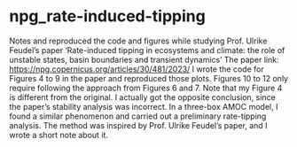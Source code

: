 # npg_rate-induced-tipping
Notes and reproduced the code and figures while studying Prof. Ulrike Feudel’s paper ‘Rate-induced tipping in ecosystems and climate: the role of unstable states, basin boundaries and transient dynamics’
The paper link: https://npg.copernicus.org/articles/30/481/2023/
I wrote the code for Figures 4 to 9 in the paper and reproduced those plots. 
Figures 10 to 12 only require following the approach from Figures 6 and 7. 
Note that my Figure 4 is different from the original. I actually got the opposite conclusion, since the paper’s stability analysis was incorrect.
In a three-box AMOC model, I found a similar phenomenon and carried out a preliminary rate-tipping analysis. 
The method was inspired by Prof. Ulrike Feudel’s paper, and I wrote a short note about it.
